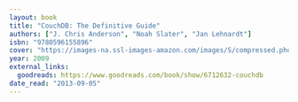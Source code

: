 ```yaml
---
layout: book
title: "CouchDB: The Definitive Guide"
authors: ["J. Chris Anderson", "Noah Slater", "Jan Lehnardt"]
isbn: "9780596155896"
cover: "https://images-na.ssl-images-amazon.com/images/S/compressed.photo.goodreads.com/books/1354901244i/6712632.jpg"
year: 2009
external_links:
  goodreads: https://www.goodreads.com/book/show/6712632-couchdb
date_read: "2013-09-05"
---
```


